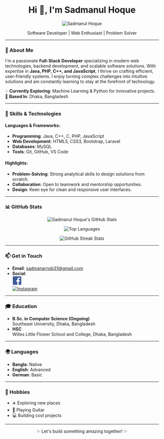 <h1 align="center">Hi 👋, I'm Sadmanul Hoque</h1>
<p align="center">
  <img src="https://drive.google.com/uc?export=view&id=1iVkCaOxSKlUGBSSjEGriyzFy6EoNr1uK" alt="Sadmanul Hoque" width="200" />
</p>

<p align="center">
  Software Developer | Web Enthusiast | Problem Solver
</p>

---

### 🚀 About Me  
I'm a passionate **Full-Stack Developer** specializing in modern web technologies, backend development, and scalable software solutions. With expertise in **Java, PHP, C++, and JavaScript**, I thrive on crafting efficient, user-friendly systems. I enjoy turning complex challenges into intuitive solutions and am constantly learning to stay at the forefront of technology.  

💡 **Currently Exploring**: Machine Learning & Python for innovative projects.  
📍 **Based In**: Dhaka, Bangladesh  

---

### 💼 Skills & Technologies  
#### Languages & Frameworks:  
- **Programming**: Java, C++, C, PHP, JavaScript  
- **Web Development**: HTML5, CSS3, Bootstrap, Laravel  
- **Databases**: MySQL  
- **Tools**: Git, GitHub, VS Code  

#### Highlights:  
- **Problem-Solving**: Strong analytical skills to design solutions from scratch.  
- **Collaboration**: Open to teamwork and mentorship opportunities.  
- **Design**: Keen eye for clean and responsive user interfaces.  

---

### 📊 GitHub Stats  

<p align="center">
  <img src="https://github-readme-stats.vercel.app/api?username=masterArnob&show_icons=true&theme=radical" alt="Sadmanul Hoque's GitHub Stats" />
</p>
<p align="center">
  <img src="https://github-readme-stats.vercel.app/api/top-langs/?username=masterArnob&layout=compact&theme=radical" alt="Top Languages" />
</p>
<p align="center">
  <img src="https://streak-stats.demolab.com?user=masterArnob&theme=radical" alt="GitHub Streak Stats" />
</p>

---

### 📫 Get in Touch  
- **Email**: sadmanarnob31@gmail.com  
- **Social**:  
  [<img src="https://raw.githubusercontent.com/devicons/devicon/master/icons/facebook/facebook-original.svg" alt="Facebook" width="30">](https://www.facebook.com/arnob.22690?mibextid=ZbWKwL)  
  [<img src="https://raw.githubusercontent.com/devicons/devicon/master/icons/instagram/instagram-original.svg" alt="Instagram" width="30">](https://www.instagram.com/_sadman_arnob_)  

---

### 🎓 Education  
- **B.Sc. in Computer Science (Ongoing)**  
  Southeast University, Dhaka, Bangladesh  
- **HSC**  
  Willes Little Flower School and College, Dhaka, Bangladesh  

---

### 🌍 Languages  
- **Bangla**: Native  
- **English**: Advanced  
- **German**: Basic  

---

### 🎸 Hobbies  
- ✈️ Exploring new places  
- 🎵 Playing Guitar  
- 💻 Building cool projects  

---

<p align="center">✨ Let's build something amazing together! ✨</p>
